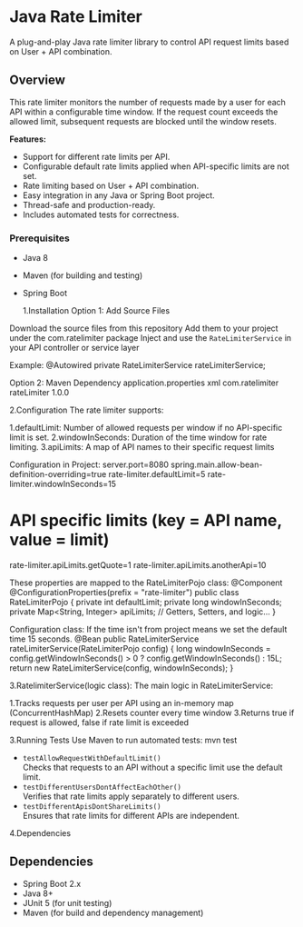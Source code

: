 # Java Rate Limiter

A plug-and-play Java rate limiter library to control API request limits based on User + API combination.

## Overview

This rate limiter monitors the number of requests made by a user for each API within a configurable time window. If the request count exceeds the allowed limit, subsequent requests are blocked until the window resets.

**Features:**

- Support for different rate limits per API.
- Configurable default rate limits applied when API-specific limits are not set.
- Rate limiting based on User + API combination.
- Easy integration in any Java or Spring Boot project.
- Thread-safe and production-ready.
- Includes automated tests for correctness.

### Prerequisites

- Java 8 
- Maven (for building and testing)
- Spring Boot 


  1.Installation
Option 1: Add Source Files

Download the source files from this repository
Add them to your project under the com.ratelimiter package
Inject and use the `RateLimiterService` in your API controller or service layer

Example:
@Autowired
private RateLimiterService rateLimiterService;


Option 2: Maven Dependency
application.properties
xml<dependency>
    <groupId>com.ratelimiter</groupId>
    <artifactId>rateLimiter</artifactId>
    <version>1.0.0</version>
</dependency>

2.Configuration 
The rate limiter supports:

1.defaultLimit: Number of allowed requests per window if no API-specific limit is set.
2.windowInSeconds: Duration of the time window for rate limiting.
3.apiLimits: A map of API names to their specific request limits

Configuration in Project:
server.port=8080
spring.main.allow-bean-definition-overriding=true
rate-limiter.defaultLimit=5
rate-limiter.windowInSeconds=15
# API specific limits (key = API name, value = limit)
rate-limiter.apiLimits.getQuote=1
rate-limiter.apiLimits.anotherApi=10

These properties are mapped to the RateLimiterPojo class:
@Component
@ConfigurationProperties(prefix = "rate-limiter")
public class RateLimiterPojo {
    private int defaultLimit;
    private long windowInSeconds;
    private Map<String, Integer> apiLimits;
    // Getters, Setters, and logic...
}

Configuration class:
If the time isn't from project means we set the default time 15 seconds.
  @Bean
    public RateLimiterService rateLimiterService(RateLimiterPojo config) {
        long windowInSeconds = config.getWindowInSeconds() > 0 ? config.getWindowInSeconds() : 15L;
        return new RateLimiterService(config, windowInSeconds);
    }

3.RatelimiterService(logic class):
The main logic  in RateLimiterService:

1.Tracks requests per user per API using an in-memory map (ConcurrentHashMap)
2.Resets counter every time window
3.Returns true if request is allowed, false if rate limit is exceeded


3.Running Tests
Use Maven to run automated tests:
mvn test

- `testAllowRequestWithDefaultLimit()`  
  Checks that requests to an API without a specific limit use the default limit.
- `testDifferentUsersDontAffectEachOther()`  
  Verifies that rate limits apply separately to different users.
- `testDifferentApisDontShareLimits()`  
  Ensures that rate limits for different APIs are independent.

4.Dependencies

## Dependencies

- Spring Boot 2.x
- Java 8+
- JUnit 5 (for unit testing)
- Maven (for build and dependency management)




